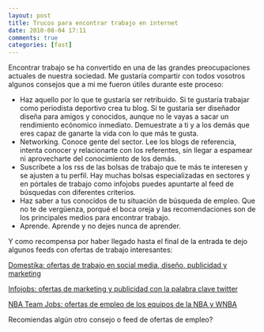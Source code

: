 ```yaml
---
layout: post
title: Trucos para encontrar trabajo en internet
date: 2010-08-04 17:11
comments: true
categories: [fast]
---
```


Encontrar trabajo se ha convertido en una de las grandes preocupaciones actuales de nuestra sociedad. Me gustaría compartir con todos vosotros algunos consejos que a mi me fueron útiles durante este proceso:

- Haz aquello por lo que te gustaría ser retribuido. Si te gustaría trabajar como periodista deportivo crea tu blog. Si te gustaría ser diseñador diseña para amigos y conocidos, aunque no le vayas a sacar un rendimiento ecónomico inmediato. Demuestrate a ti y a los demás que eres capaz de ganarte la vida con lo que más te gusta.
- Networking. Conoce gente del sector. Lee los blogs de referencia, intenta conocer y relacionarte con los referentes, sin llegar a espamear ni aprovecharte del conocimiento de los demás.
- Suscríbete a los rss de las bolsas de trabajo que te más te interesen  y se ajusten a tu perfil. Hay muchas bolsas especializadas en sectores y en pórtales de trabajo como infojobs puedes apuntarte al feed de búsquedas con diferentes criterios.
- Haz saber a tus conocidos de tu situación de búsqueda de empleo. Que no te de vergüenza, porqué el boca oreja y las recomendaciones son de los principales medios para encontrar trabajo.
- Aprende. Aprende y no dejes nunca de aprender.

Y como recompensa por haber llegado hasta el final de la entrada te dejo algunos feeds con ofertas de trabajo interesantes:

<a href="http://www.domestika.org/empleo/oferta.atom">Domestika: ofertas de trabajo en social media, diseño, publicidad y marketing</a>

<a href="http://www.infojobs.net/trabajos.rss/kw_twitter/c_110/">Infojobs: ofertas de marketing y publicidad con la palabra clave twitter</a>

<a href="http://nbateamjobs.teamworkonline.com/teamwork/jobsrss.cfm">NBA Team Jobs: ofertas de empleo de los equipos de la NBA y WNBA</a>

Recomiendas algún otro consejo o feed de ofertas de empleo?
